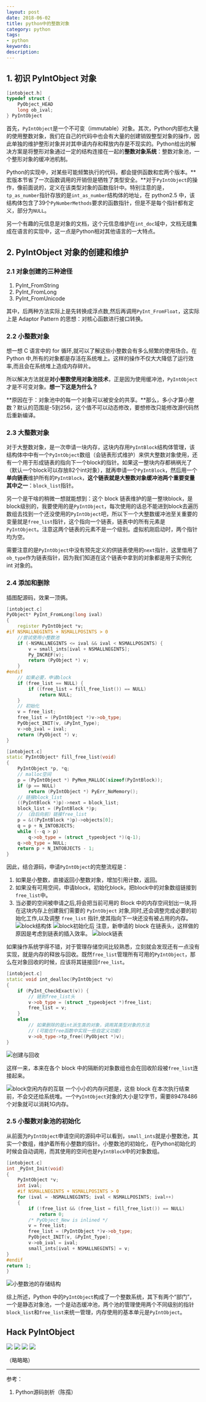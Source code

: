 ```yaml
---
layout: post
date: 2018-06-02
title: python中的整数对象
category: python
tags: 
- python
keywords:
description:
---
```


## 1. 初识 PyIntObject 对象

```CPP
[intobject.h]
typedef struct {
	PyObject_HEAD
    long ob_ival;
} PyIntObject
```

首先，`PyIntObject`是一个不可变（immutable）对象。其次，Python内部也大量的使用整数对象，我们在自己的代码中也会有大量的创建销毁整型对象的操作，因此单独的维护整形对象并对其申请内存和释放内存是不现实的。Python给出的解决方案是将整形对象通过一定的结构连接在一起的**整数对象系统**：整数对象池，一个整形对象的缓冲池机制。

Python的实现中，对某些可能频繁执行的代码，都会提供函数和宏两个版本。**宏版本节省了一次函数调用的开销但是牺牲了类型安全。**对于`PyIntObject`的操作，像前面说的，定义在该类型对象的函数指针中。特别注意的是，`tp_as_number`指针存放的是`int_as_number`结构体的地址，在 python2.5 中，该结构体包含了39个`PyNumberMethods`要求的函数指针，但是不是每个指针都有定义，部分为`NULL`。

另一个有趣的元信息是对象的文档，这个元信息维护在`int_doc`域中，文档无缝集成在语言的实现中，这一点是Python相对其他语言的一大特点。


<!-- more -->

## 2. PyIntObject 对象的创建和维护

### 2.1 对象创建的三种途径
1. PyInt\_FromString
2. PyInt\_FromLong
3. PyInt\_FromUnicode

其中，后两种方法实际上是先转换成浮点数,然后再调用`PyInt_FromFloat`，这实际上是 Adaptor Pattern 的思想：对核心函数进行接口转换。

### 2.2 小整数对象
想一想 C 语言中的 for 循环,就可以了解这些小整数会有多么频繁的使用场合。在 Python 中,所有的对象都是存活在系统堆上。这样的操作不仅大大降低了运行效率,而且会在系统堆上造成内存碎片。

所以解决方法就是**对小整数使用对象池技术**，正是因为使用缓冲池，`PyIntObject`才是不可变对象。**想一下这是为什么？**

**原因在于：对象池中的每一个对象可以被安全的共享。**那么，多小才算小整数？默认的范围是-5到256，这个值不可以动态修改，要想修改只能修改源代码然后重新编译。

### 2.3 大整数对象
对于大整数对象，是一次申请一块内存，这块内存用`PyIntBlock`结构体管理，该结构体中中有一个`PyIntObject`数组（会链表形式维护）来供大整数对象使用，还有一个用于形成链表的指向下一个block的指针。如果这一整块内存都祸祸光了（默认一个block可以存放82个int对象），就再申请一个`PyIntBlock`，然后用一个**单向链表**维护所有的`PyIntBlock`，**这个链表就是大整数对象缓冲池两个重要变量其中之一**：`block_list`指针。

另一个是干啥的稍微一想就能想到：这个 block 链表维护的是一整块block，是block级别的，我要使用的是`PyIntObject`，每次使用的话总不能进到block去遍历数组去找到一个还没使用的`PyIntObject`吧，所以下一个大整数缓冲池至关重要的变量就是`free_list`指针，这个指向一个链表，链表中的所有元素是`PyIntObject`。注意这两个链表的元素不是一个级别。虚拟机刚启动时，两个指针均为空。

需要注意的是`PyIntObject`中没有预先定义的供链表使用的`next`指针，这里借用了`ob_type`作为链表指针，因为我们知道在这个链表中拿到的对象都是用于实例化 int 对象的。




### 2.4 添加和删除
插图配源码，效果一顶俩。

```CPP
[intobject.c]
PyObject* PyInt_FromLong(long ival)
{
	register PyIntObject *v;
#if NSMALLNEGINTS + NSMALLPOSINTS > 0
	//尝试使用小整数池
	if (-NSMALLNEGINTS <= ival && ival < NSMALLPOSINTS) {
		v = small_ints[ival + NSMALLNEGINTS];
		Py_INCREF(v);
		return (PyObject *) v;
	}
#endif
	// 如果必要，申请block
	if (free_list == NULL) {
		if ((free_list = fill_free_list()) == NULL)
			return NULL;
	}
	// 初始化
	v = free_list;
	free_list = (PyIntObject *)v->ob_type;
	PyObject_INIT(v, &PyInt_Type);
	v->ob_ival = ival;
	return (PyObject *) v;
}

[intobject.c]
static PyIntObject* fill_free_list(void)
{
	PyIntObject *p, *q;
    // malloc空间
	p = (PyIntObject *) PyMem_MALLOC(sizeof(PyIntBlock));
	if (p == NULL)
		return (PyIntObject *) PyErr_NoMemory();
    // 链接block_list
	((PyIntBlock *)p)->next = block_list;
	block_list = (PyIntBlock *)p;
    // （自后向前）链接free_list
	p = &((PyIntBlock *)p)->objects[0];
	q = p + N_INTOBJECTS;
	while (--q > p)
		q->ob_type = (struct _typeobject *)(q-1);
	q->ob_type = NULL;
	return p + N_INTOBJECTS - 1;
}
```

因此，结合源码，申请`PyIntObject`的完整流程是：
1. 如果是小整数，直接返回小整数对象，增加引用计数，返回。
2. 如果没有可用空间，申请block，初始化block，把block中的对象数组链接到`free_list`中。
3. 当必要的空间被申请之后,将会把当前可用的 Block 中的内存空间划出一块,将在这块内存上创建我们需要的 `PyIntObject` 对象,同时,还会调整完成必要的初始化工作,以及调整 `free_list` 指针,使其指向下一块还没有被占用的内存。
![block结构体](/img/PyIntObject1.png)
![block初始化后](/img/PyIntObject2.png)
注意，新申请的 block 在链表头，这样做的原因是考虑到链表的插入效率。
![block链表](/img/PyIntObject3.png)

如果操作系统学得不错，对于管理存储空间比较熟悉，立刻就会发现还有一点没有实现，就是内存的释放与回收。既然`free_list`管理所有可用的`PyIntObject`，那么在对象回收的时候，应该将其链接回`free_list`。

```CPP
[intobject.c]
static void int_dealloc(PyIntObject *v)
{
	if (PyInt_CheckExact(v)) {
    	// 链到free_list头
		v->ob_type = (struct _typeobject *)free_list;
		free_list = v;
	}
	else
    	// 如果删除的是int派生类的对象，调用其类型对象的方法
        // (可能在free函数中实现一些自定义功能)
		v->ob_type->tp_free((PyObject *)v);
}
```
![创建与回收](/img/PyIntObject4.png)

这样一来，本来在各个 block 中的隔断的对象数组也会在回收阶段被`free_list`连接起来。

![block空闲内存的互联](/img/PyIntObject5.png)
一个小小的内存问题是，这些 block 在本次执行结束前，不会交还给系统堆。一个`PyIntObject`对象的大小是12字节，需要89478486个对象就可以消耗1G内存。

### 2.5 小整数对象池的初始化
从前面为`PyIntObject`申请空间的源码中可以看到，`small_ints`就是小整数池，其实一个数组，维护着所有小整数的指针。小整数池的初始化，在Python初始化的时候会自动调用，而其使用的空间也是`PyIntBlock`中的对象数组。
```CPP
[intobject.c]
int _PyInt_Init(void)
{
	PyIntObject *v;
	int ival;
	#if NSMALLNEGINTS + NSMALLPOSINTS > 0
	for (ival = -NSMALLNEGINTS; ival < NSMALLPOSINTS; ival++)
	{
		if (!free_list && (free_list = fill_free_list()) == NULL)
			return 0;
		/* PyObject_New is inlined */
		v = free_list;
		free_list = (PyIntObject *)v->ob_type;
		PyObject_INIT(v, &PyInt_Type);
		v->ob_ival = ival;
		small_ints[ival + NSMALLNEGINTS] = v;
}
#endif
return 1;
}
```
![小整数池的存储结构](/img/PyIntObject6.png)

综上所述，Python 中的`PyIntObject`构成了一个整数系统，其下有两个“部门”，一个是静态对象池，一个是动态缓冲池，两个池的管理使用两个不同级别的指针`block_list`和`free_list`来统一管理，内存使用的基本单元是`PyIntObject`。

## Hack PyIntObject
![](/img/PyIntObject7.png)
![](/img/PyIntObject8.png)
![](/img/PyIntObject9.png)
![](/img/PyIntObject10.png)



（略略略）

* * *
参考：
1. Python源码剖析（陈孺）
